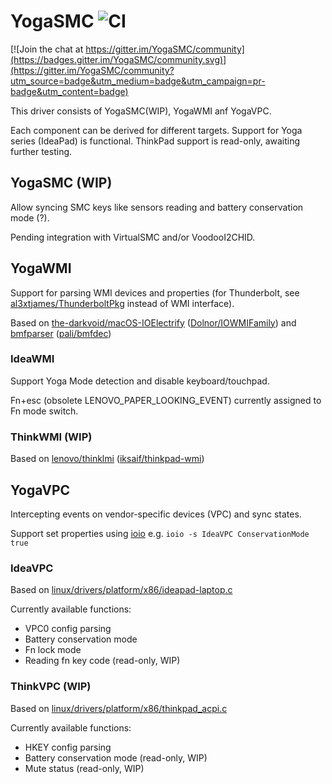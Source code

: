 # YogaSMC ![CI](https://github.com/zhen-zen/YogaSMC/workflows/CI/badge.svg)

[![Join the chat at https://gitter.im/YogaSMC/community](https://badges.gitter.im/YogaSMC/community.svg)](https://gitter.im/YogaSMC/community?utm_source=badge&utm_medium=badge&utm_campaign=pr-badge&utm_content=badge)

This driver consists of YogaSMC(WIP), YogaWMI anf YogaVPC.

Each component can be derived for different targets. Support for Yoga series (IdeaPad) is functional. ThinkPad support is read-only, awaiting further testing.

## YogaSMC (WIP)
Allow syncing SMC keys like sensors reading and battery conservation mode (?).

Pending integration with VirtualSMC and/or VoodooI2CHID.

## YogaWMI
Support for parsing WMI devices and properties (for Thunderbolt, see [al3xtjames/ThunderboltPkg](https://github.com/al3xtjames/ThunderboltPkg) instead of WMI interface).

Based on [the-darkvoid/macOS-IOElectrify](https://github.com/the-darkvoid/macOS-IOElectrify/) ([Dolnor/IOWMIFamily](https://github.com/Dolnor/IOWMIFamily/)) and [bmfparser](https://github.com/zhen-zen/bmfparser) ([pali/bmfdec](https://github.com/pali/bmfdec))

### IdeaWMI
Support Yoga Mode detection and disable keyboard/touchpad.

Fn+esc (obsolete LENOVO_PAPER_LOOKING_EVENT) currently assigned to Fn mode switch.

### ThinkWMI (WIP)
Based on [lenovo/thinklmi](https://github.com/lenovo/thinklmi) ([iksaif/thinkpad-wmi](https://github.com/iksaif/thinkpad-wmi))

## YogaVPC
Intercepting events on vendor-specific devices (VPC) and sync states.

Support set properties using [ioio](https://github.com/RehabMan/OS-X-ioio) e.g. `ioio -s IdeaVPC ConservationMode true`

### IdeaVPC
Based on [linux/drivers/platform/x86/ideapad-laptop.c](https://github.com/torvalds/linux/blob/master/drivers/platform/x86/ideapad-laptop.c)

Currently available functions:
- VPC0 config parsing
- Battery conservation mode
- Fn lock mode
- Reading fn key code (read-only, WIP)

### ThinkVPC (WIP)
Based on [linux/drivers/platform/x86/thinkpad_acpi.c](https://github.com/torvalds/linux/blob/master/drivers/platform/x86/thinkpad_acpi.c)

Currently available functions:
- HKEY config parsing
- Battery conservation mode (read-only, WIP)
- Mute status (read-only, WIP)
